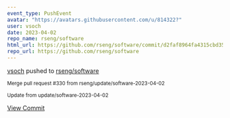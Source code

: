 ```yaml
---
event_type: PushEvent
avatar: "https://avatars.githubusercontent.com/u/814322?"
user: vsoch
date: 2023-04-02
repo_name: rseng/software
html_url: https://github.com/rseng/software/commit/d2faf8964fa4315cbd353ecc9baf9093896d82c5
repo_url: https://github.com/rseng/software
---
```


<a href='https://github.com/vsoch' target='_blank'>vsoch</a> pushed to <a href='https://github.com/rseng/software' target='_blank'>rseng/software</a>

<small>Merge pull request #330 from rseng/update/software-2023-04-02

Update from update/software-2023-04-02</small>

<a href='https://github.com/rseng/software/commit/d2faf8964fa4315cbd353ecc9baf9093896d82c5' target='_blank'>View Commit</a>